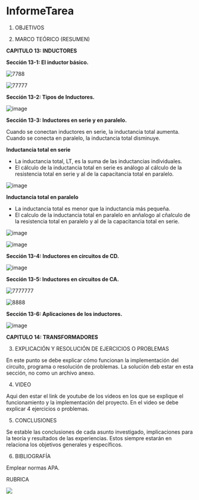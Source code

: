 # InformeTarea


1. OBJETIVOS



2. MARCO TEÓRICO (RESUMEN)

**CAPITULO 13: INDUCTORES**

**Sección 13-1: El inductor básico.**

![7788](https://user-images.githubusercontent.com/105570939/184283783-6d099cbc-84db-4142-8409-cd18786ead9f.png)

![77777](https://user-images.githubusercontent.com/105570939/184283854-25e80396-a285-4b1f-b3dc-785a43a28e47.png)

**Sección 13-2: Tipos de Inductores.**

![image](https://user-images.githubusercontent.com/105570939/184283954-25cf7fa4-87ee-4a54-929e-98bd09bcc661.png)

**Sección 13-3: Inductores en serie y en paralelo.**

Cuando se conectan inductores en serie, la inductancia total aumenta. Cuando se conecta en paralelo, la inductancia total disminuye.

**Inductancia total en serie**

* La inductancia total, LT, es la suma de las inductancias individuales.
* El cálculo de la inductancia total en serie es análogo al cálculo de la resistencia total en serie y al de la capacitancia total en paralelo.

![image](https://user-images.githubusercontent.com/105570939/184284372-6190da98-e207-4946-a93d-1c472efc5ca4.png)

**Inductancia total en paralelo**

* La inductancia total es menor que la inductancia más pequeña.
* El calculo de la inductancia total en paralelo en anñalogo al cñalculo de la resistencia total en paralelo y al de la capacitancia total en serie.

![image](https://user-images.githubusercontent.com/105570939/184284633-0dfbb0cd-bf48-4ac7-851a-3964625531d6.png)

![image](https://user-images.githubusercontent.com/105570939/184284652-69560794-5c60-4ff7-94f2-64cf82f78275.png)

**Sección 13-4: Inductores en circuitos de CD.**

![image](https://user-images.githubusercontent.com/105570939/184284853-6b62f1a7-b2f7-4de9-9719-1ac3bef31e9f.png)

**Sección 13-5: Inductores en circuitos de CA.**

![7777777](https://user-images.githubusercontent.com/105570939/184284970-d4c1be8a-5db0-4a91-ae3b-6833ffce8efe.png)

![8888](https://user-images.githubusercontent.com/105570939/184285078-07818d64-19d5-4c35-ab2c-bcfa08b9bb51.png)

**Sección 13-6: Aplicaciones de los inductores.**

![image](https://user-images.githubusercontent.com/105570939/184285546-f581c79a-f1d4-4abd-a456-ad3fc3f583d8.png)

**CAPITULO 14: TRANSFORMADORES**







3. EXPLICACIÓN Y RESOLUCIÓN DE EJERCICIOS O PROBLEMAS

En este punto se debe explicar cómo funcionan la implementación del circuito, programa o resolución de problemas.
La solución deb estar en esta sección, no como un archivo anexo.

4. VIDEO

Aqui den estar el link de youtube de los videos en los que se explique el funcionamiento y la implementación del proyecto.
En el video se debe explicar 4 ejercicios o problemas.


5. CONCLUSIONES

Se estable las conclusiones de cada asunto investigado, implicaciones para la teoría y resultados de las experiencias. Estos siempre estarán en relaciona los objetivos generales y específicos.

6. BIBLIOGRAFÍA

Emplear normas APA.

RUBRICA

![](https://github.com/doalulema/InformeTarea/blob/main/Tarea.png)
